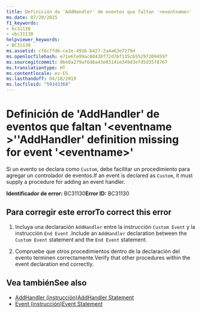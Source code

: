 ```yaml
---
title: Definición de 'AddHandler' de eventos que faltan '<eventname>'
ms.date: 07/20/2015
f1_keywords:
- bc31130
- vbc31130
helpviewer_keywords:
- BC31130
ms.assetid: cf6c7fd6-ce2e-4916-b427-2a4a63e7279d
ms.openlocfilehash: e71e6fe99ac0d438f72d76f135c655297209459f
ms.sourcegitcommit: 0be8a279af6d8a43e03141e349d3efd5d35f8767
ms.translationtype: HT
ms.contentlocale: es-ES
ms.lasthandoff: 04/18/2019
ms.locfileid: "59343368"
---
```

# <a name="addhandler-definition-missing-for-event-eventname"></a><span data-ttu-id="421d4-102">Definición de 'AddHandler' de eventos que faltan '\<eventname >'</span><span class="sxs-lookup"><span data-stu-id="421d4-102">'AddHandler' definition missing for event '\<eventname>'</span></span>
<span data-ttu-id="421d4-103">Si un evento se declara como `Custom`, debe facilitar un procedimiento para agregar un controlador de eventos.</span><span class="sxs-lookup"><span data-stu-id="421d4-103">If an event is declared as `Custom`, it must supply a procedure for adding an event handler.</span></span>  
  
 <span data-ttu-id="421d4-104">**Identificador de error:** BC31130</span><span class="sxs-lookup"><span data-stu-id="421d4-104">**Error ID:** BC31130</span></span>  
  
## <a name="to-correct-this-error"></a><span data-ttu-id="421d4-105">Para corregir este error</span><span class="sxs-lookup"><span data-stu-id="421d4-105">To correct this error</span></span>  
  
1. <span data-ttu-id="421d4-106">Incluya una declaración `AddHandler` entre la instrucción `Custom Event` y la instrucción `End Event` .</span><span class="sxs-lookup"><span data-stu-id="421d4-106">Include an `AddHandler` declaration between the `Custom Event` statement and the `End Event` statement.</span></span>  
  
2. <span data-ttu-id="421d4-107">Compruebe que otros procedimientos dentro de la declaración del evento terminen correctamente.</span><span class="sxs-lookup"><span data-stu-id="421d4-107">Verify that other procedures within the event declaration end correctly.</span></span>  
  
## <a name="see-also"></a><span data-ttu-id="421d4-108">Vea también</span><span class="sxs-lookup"><span data-stu-id="421d4-108">See also</span></span>

- [<span data-ttu-id="421d4-109">AddHandler (instrucción)</span><span class="sxs-lookup"><span data-stu-id="421d4-109">AddHandler Statement</span></span>](../../visual-basic/language-reference/statements/addhandler-statement.md)
- [<span data-ttu-id="421d4-110">Event (instrucción)</span><span class="sxs-lookup"><span data-stu-id="421d4-110">Event Statement</span></span>](../../visual-basic/language-reference/statements/event-statement.md)
